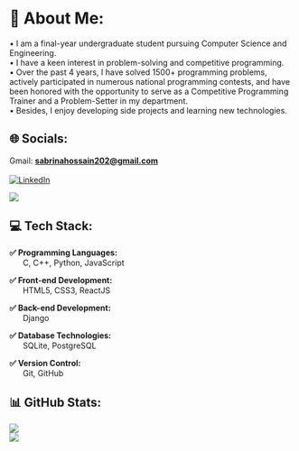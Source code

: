 # 💫 About Me:
• I am a final-year undergraduate student pursuing Computer Science and Engineering.
<br>
• I have a keen interest in problem-solving and competitive programming. 
<br>
• Over the past 4 years, I have solved 1500+ programming problems, actively participated in numerous national programming contests, and have been honored with the opportunity to serve as a Competitive Programming Trainer and a Problem-Setter in my department.
<br>
• Besides, I enjoy developing side projects and learning new technologies.


## 🌐 Socials:
Gmail: **sabrinahossain202@gmail.com**
<br><br>
[![LinkedIn](https://img.shields.io/badge/LinkedIn-%230077B5.svg?logo=linkedin&logoColor=white)](https://www.linkedin.com/in/sabrinaakter/)

[![](https://visitcount.itsvg.in/api?id=Sabrina-Akter&icon=6&color=0)](https://visitcount.itsvg.in)

## 💻 Tech Stack:
**✅ Programming Languages:** <br>
&nbsp;&nbsp;&nbsp;&nbsp;&nbsp;&nbsp;C, C++, Python, JavaScript

**✅ Front-end Development:** <br>
&nbsp;&nbsp;&nbsp;&nbsp;&nbsp;&nbsp;HTML5, CSS3, ReactJS

**✅ Back-end Development:** <br>
&nbsp;&nbsp;&nbsp;&nbsp;&nbsp;&nbsp;Django

**✅ Database Technologies:** <br>
&nbsp;&nbsp;&nbsp;&nbsp;&nbsp;&nbsp;SQLite, PostgreSQL

**✅ Version Control:** <br>
&nbsp;&nbsp;&nbsp;&nbsp;&nbsp;&nbsp;Git, GitHub

## 📊 GitHub Stats:
<!--
![](https://github-readme-stats.vercel.app/api?username=Sabrina-Akter&theme=radical&hide_border=true&include_all_commits=true&count_private=true)<br/>
-->
![](https://github-readme-streak-stats.herokuapp.com/?user=Sabrina-Akter&theme=radical&hide_border=true)<br/>
![](https://github-readme-stats.vercel.app/api/top-langs/?username=Sabrina-Akter&theme=radical&hide_border=true&include_all_commits=true&count_private=true&layout=compact)
